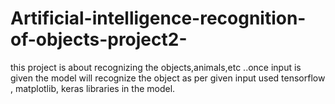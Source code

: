 # Artificial-intelligence-recognition-of-objects-project2-
this project is about recognizing the objects,animals,etc ..once input is given the model will recognize the object as per given input
used tensorflow , matplotlib, keras libraries in the model.
